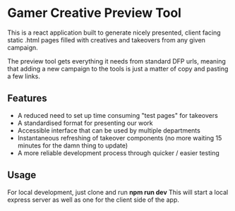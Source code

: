# Gamer Creative Preview Tool

This is a react application built to generate nicely presented, client facing static .html pages filled with creatives and takeovers from any given campaign.

The preview tool gets everything it needs from standard DFP urls, meaning that adding a new campaign to the tools is just a matter of copy and pasting a few links.

## Features

+ A reduced need to set up time consuming "test pages" for takeovers
+ A standardised format for presenting our work
+ Accessible interface that can be used by multiple departments
+ Instantaneous refreshing of takeover components (no more waiting 15 minutes for the damn thing to update)
+ A more reliable development process through quicker / easier testing

## Usage 

For local development, just clone and run **npm run dev** 
This will start a local express server as well as one for the client side of the app. 
